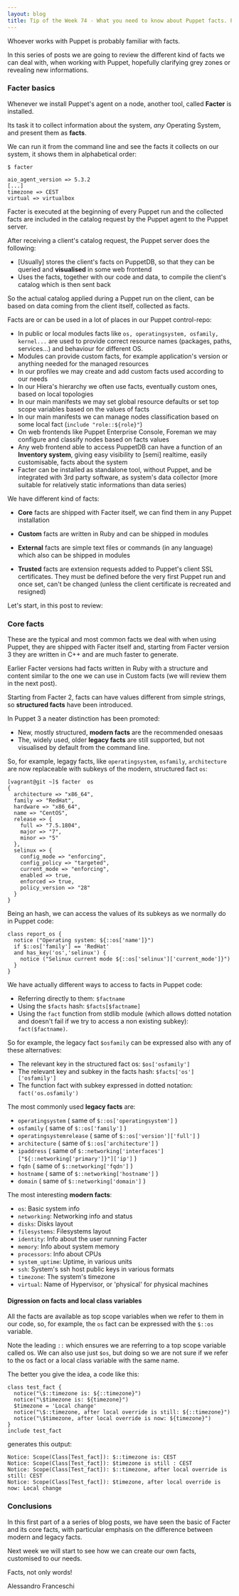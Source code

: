 ```yaml
---
layout: blog
title: Tip of the Week 74 - What you need to know about Puppet facts. Part 1 - Core facts
---
```


Whoever works with Puppet is probably familiar with facts.

In this series of posts we are going to review the different kind of facts we can deal with, when working with Puppet, hopefully clarifying grey zones or revealing new informations.

### Facter basics

Whenever we install Puppet's agent on a node, another tool, called **Facter** is installed.

Its task it to collect information about the system, *any* Operating System, and present them as **facts**.

We can run it from the command line and see the facts it collects on our system, it shows them in alphabetical order:

    $ facter

    aio_agent_version => 5.3.2
    [...]
    timezone => CEST
    virtual => virtualbox

Facter is executed at the beginning of every Puppet run and the collected facts are included in the catalog request by the Puppet agent to the Puppet server.

After receiving a client's catalog request, the Puppet server does the following:

- [Usually] stores the client's facts on PuppetDB, so that they can be queried and **visualised** in some web frontend
- Uses the facts, together with our code and data, to compile the client's catalog which is then sent back

So the actual catalog applied during a Puppet run on the client, can be based on data coming from the client itself, collected as facts.

Facts are or can be used in a lot of places in our Puppet control-repo:

  - In public or local modules facts like ```os, operatingsystem, osfamily, kernel...``` are used to provide correct resource names (packages, paths, services...) and behaviour for different OS.
  - Modules can provide custom facts, for example application's version or anything needed for the managed resources
  - In our profiles we may create and add custom facts used according to our needs  
  - In our Hiera's hierarchy we often use facts, eventually custom ones, based on local topologies
  - In our main manifests we may set global resource defaults or set top scope variables based on the values of facts
  - In our main manifests we can manage nodes classification based on some local fact (```include "role::${role}"```)
  - On web frontends like Puppet Enterprise Console, Foreman we may configure and classify nodes based on facts values
  - Any web frontend able to access PuppetDB can have a function of an **Inventory system**, giving easy visibility to [semi] realtime, easily customisable, facts about the system
  - Facter can be installed as standalone tool, without Puppet, and be integrated with 3rd party software, as system's data collector (more suitable for relatively static informations than data series)

We have different kind of facts:

- **Core** facts are shipped with Facter itself, we can find them in any Puppet installation

- **Custom** facts are written in Ruby and can be shipped in modules

- **External** facts are simple text files or commands (in any language) which also can be shipped in modules

- **Trusted** facts are extension requests added to Puppet's client SSL certificates. They must be defined before the very first Puppet run and once set, can't be changed (unless the client certificate is recreated and resigned)

Let's start, in this post to review:

### Core facts

These are the typical and most common facts we deal with when using Puppet, they are shipped with Facter itself and, starting from Facter version 3 they are written in C++ and are much faster to generate.

Earlier Facter versions had facts written in Ruby with a structure and content similar to the one we can use in Custom facts (we will review them in the next post).

Starting from Facter 2, facts can have values different from simple strings, so **structured facts** have been introduced.

In Puppet 3 a neater distinction has been promoted:
- New, mostly structured, **modern facts** are the recommended onesaas
- The, widely used, older **legacy facts** are still supported, but not visualised by default from the command line.

So, for example, legagy facts, like ```operatingsystem```, ```osfamily```, ```architecture``` are now replaceable with subkeys of the modern, structured fact ```os```:

    [vagrant@git ~]$ facter  os
    {
      architecture => "x86_64",
      family => "RedHat",
      hardware => "x86_64",
      name => "CentOS",
      release => {
        full => "7.5.1804",
        major => "7",
        minor => "5"
      },
      selinux => {
        config_mode => "enforcing",
        config_policy => "targeted",
        current_mode => "enforcing",
        enabled => true,
        enforced => true,
        policy_version => "28"
      }
    }

Being an hash, we can access the values of its subkeys as we normally do in Puppet code:

    class report_os {
      notice ("Operating system: ${::os['name']}")
      if $::os['family'] == 'RedHat'
      and has_key('os','selinux') {
        notice ("Selinux current mode ${::os['selinux']['current_mode']}")
      }
    }

We have actually different ways to access to facts in Puppet code:

- Referring directly to them: ```$factname```
- Using the ```$facts``` hash: ```$facts[$factname]```
- Using the ```fact``` function from stdlib module (which allows dotted notation and doesn't fail if we try to access a non existing subkey): ```fact($factname)```.

So for example, the legacy fact ```$osfamily``` can be expressed also with any of these alternatives:
- The relevant key in the structured fact os: ```$os['osfamily']```
- The relevant key and subkey in the facts hash: ```$facts['os']['osfamily']```
- The function fact with subkey expressed in dotted notation: ```fact('os.osfamily')```

The most commonly used **legacy facts** are:
- ```operatingsystem``` ( same of ```$::os['operatingsystem']``` )
- ```osfamily``` ( same of ```$::os['family']``` )
- ```operatingsystemrelease``` ( same of ```$::os['version']['full']``` )
- ```architecture``` ( same of ```$::os['architecture']``` )
- ```ipaddress``` ( same of ```$::networking['interfaces']["${::networking['primary']}"]['ip']``` )
- ```fqdn``` ( same of ```$::networking['fqdn']``` )
- ```hostname``` ( same of ```$::networking['hostname']``` )
- ```domain``` ( same of ```$::networking['domain']``` )


The most interesting **modern facts**:

- ```os```: Basic system info
- ```networking```: Networking info and status
- ```disks```: Disks layout
- ```filesystems```: Filesystems layout
- ```identity```: Info about the user running Facter
- ```memory```: Info about system memory
- ```processors```: Info about CPUs
- ```system_uptime```: Uptime, in various units
- ```ssh```: System's ssh host public keys in various formats
- ```timezone```: The system's timezone
- ```virtual```: Name of Hypervisor, or 'physical' for physical machines

#### Digression on facts and local class variables

All the facts are available as top scope variables when we refer to them in our code, so, for example, the ```os``` fact can be expressed with the ```$::os``` variable.

Note the leading ```::``` which ensures we are referring to a top scope variable called os. We can also use just ```$os```, but doing so we are not sure if we refer to the os fact or a local class variable with the same name.

The better you give the idea, a code like this:

    class test_fact {
      notice("\$::timezone is: ${::timezone}")
      notice("\$timezone is: ${timezone}")
      $timezone = 'Local change'
      notice("\$::timezone, after local override is still: ${::timezone}")
      notice("\$timezone, after local override is now: ${timezone}")
    }
    include test_fact

generates this output:

    Notice: Scope(Class[Test_fact]): $::timezone is: CEST
    Notice: Scope(Class[Test_fact]): $timezone is still : CEST
    Notice: Scope(Class[Test_fact]): $::timezone, after local override is still: CEST
    Notice: Scope(Class[Test_fact]): $timezone, after local override is now: Local change


### Conclusions

In this first part of a a series of blog posts, we have seen the basic of Facter and its core facts, with particular emphasis on the difference between modern and legacy facts.

Next week we will start to see how we can create our own facts, customised to our needs.

Facts, not only words!

Alessandro Franceschi
